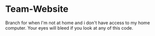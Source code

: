 # Team-Website

Branch for when I'm not at home and i don't have access to my home computer. Your eyes will bleed if you look at any of this code.
